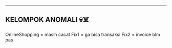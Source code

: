 ----------------------
KELOMPOK ANOMALI 💀☠️
----------------------
OnlineShopping = masih cacat
Fix1 = ga bisa transaksi
Fix2 = invoice blm pas
